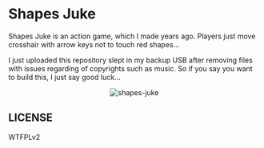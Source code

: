 Shapes Juke
====

Shapes Juke is an action game, which I made years ago. Players just move crosshair with arrow keys not to touch red shapes...

I just uploaded this repository slept in my backup USB after removing files with issues regarding of copyrights such as music.
So if you say you want to build this, I just say good luck...

<p align="center">
  <img src="https://user-images.githubusercontent.com/75926613/115481970-97257b00-a288-11eb-9e25-03095fa53e47.png" alt="shapes-juke">
</p>


## LICENSE

WTFPLv2
